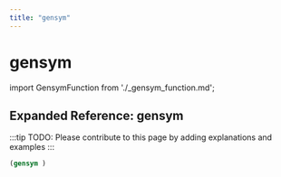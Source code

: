 ```yaml
---
title: "gensym"
---
```


# gensym

import GensymFunction from './_gensym_function.md';

<GensymFunction />

## Expanded Reference: gensym

:::tip
TODO: Please contribute to this page by adding explanations and examples
:::

```lisp
(gensym )
```
